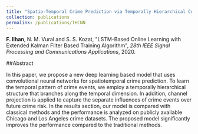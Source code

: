 ```yaml
---
title: "Spatio-Temporal Crime Prediction via Temporally Hierarchical Convolutional Neural Networks"
collection: publications
permalink: /publications/THCNN
---
```

<b>F. Ilhan</b>, N. M. Vural and S. S. Kozat, "LSTM-Based Online Learning with Extended Kalman Filter Based Training Algorithm", <i>28th IEEE Signal Processing and Communications Applications</i>, 2020.

##Abstract

In this paper, we propose a new deep learning
based model that uses convolutional neural networks for spatiotemporal
crime prediction. To learn the temporal pattern of
crime events, we employ a temporally hierarchical structure that
branches along the temporal dimension. In addition, channel
projection is applied to capture the separate influences of crime
events over future crime risk. In the results section, our model is
compared with classical methods and the performance is analyzed
on publicly available Chicago and Los Angeles crime datasets.
The proposed model significantly improves the performance
compared to the traditional methods.